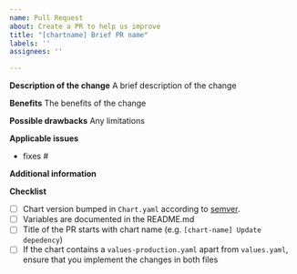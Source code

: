 ```yaml
---
name: Pull Request
about: Create a PR to help us improve
title: "[chartname] Brief PR name"
labels: ''
assignees: ''

---
```


**Description of the change**
A brief description of the change

**Benefits**
The benefits of the change

**Possible drawbacks**
Any limitations

**Applicable issues**
<!-- Enter any applicable Issues here (You can reference an issue using #) -->
  - fixes #

**Additional information**
<!-- If there's anything else that's important and relevant to your pull
request, mention that information here.-->

**Checklist** <!-- [Place an '[X]' (no spaces) in all applicable fields. Please remove unrelated fields.] -->
- [ ] Chart version bumped in `Chart.yaml` according to [semver](http://semver.org/).
- [ ] Variables are documented in the README.md
- [ ] Title of the PR starts with chart name (e.g. `[chart-name] Update depedency`)
- [ ] If the chart contains a `values-production.yaml` apart from `values.yaml`, ensure that you implement the changes in both files
